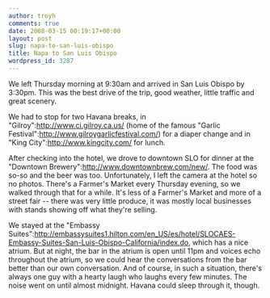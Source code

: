 ```yaml
---
author: troyh
comments: true
date: 2008-03-15 00:19:17+00:00
layout: post
slug: napa-to-san-luis-obispo
title: Napa to San Luis Obispo
wordpress_id: 3287
---
```


We left Thursday morning at 9:30am and arrived in San Luis Obispo by 3:30pm. This was the best drive of the trip, good weather, little traffic and great scenery.


<!-- more -->

We had to stop for two Havana breaks, in "Gilroy":http://www.ci.gilroy.ca.us/ (home of the famous "Garlic Festival":http://www.gilroygarlicfestival.com/) for a diaper change and in "King City":http://www.kingcity.com/ for lunch.

After checking into the hotel, we drove to downtown SLO for dinner at the "Downtown Brewery":http://www.downtownbrew.com/new/. The food was so-so and the beer was too. Unfortunately, I left the camera at the hotel so no photos. There's a Farmer's Market every Thursday evening, so we walked through that for a while. It's less of a Farmer's Market and more of a street fair -- there was very little produce, it was mostly local businesses with stands showing off what they're selling.

We stayed at the "Embassy Suites":http://embassysuites1.hilton.com/en_US/es/hotel/SLOCAES-Embassy-Suites-San-Luis-Obispo-California/index.do, which has a nice atrium. But at night, the bar in the atrium is open until 11pm and voices echo throughout the atrium, so we could hear the conversations from the bar better than our own conversation. And of course, in such a situation, there's always one guy with a hearty laugh who laughs every few minutes. The noise went on until almost midnight. Havana could sleep through it, though.
